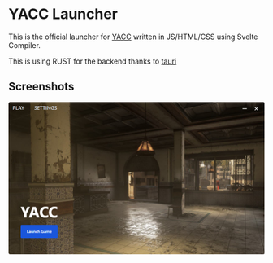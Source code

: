 # YACC Launcher

This is the official launcher for [YACC](https://github.com/lierrmm) written in JS/HTML/CSS using Svelte Compiler.

This is using RUST for the backend thanks to [tauri](https://tauri.app)

## Screenshots

![Main Page](.github/image.jpg)

